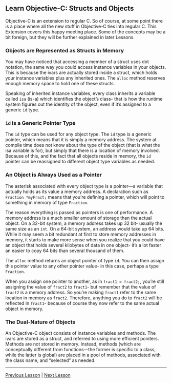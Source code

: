 ## Learn Objective-C: Structs and Objects

Objective-C is an extension to regular C. So of course, at some point there is a place where all the new stuff in Objective-C ties into regular C. This Extension covers this happy meeting place. Some of the concepts may be a bit foreign, but they will be further explained in later Lessons.

### Objects are Represented as Structs in Memory

You may have noticed that accessing a member of a struct uses dot notation, the same way you could access instance variables in your objects. This is because the ivars are actually stored inside a struct, which holds your instance variables plus any inherited ones. The `alloc` method reserves enough memory space to hold one of these structs.

Speaking of inherited instance variables, every class inherits a variable called `isa` (is-a) which identifies the object’s class- that is how the runtime system figures out the identity of the object, even if it’s assigned to a generic `id` type.

### `id` is a Generic Pointer Type

The `id` type can be used for any object type. The `id` type is a generic pointer, which means that it is simply a memory address. The system at compile time does not know about the type of the object (that is what the isa variable is for), but simply that there is a location of memory involved. Because of this, and the fact that all objects reside in memory, the `id` pointer can be reassigned to different object type variables as needed.

### An Object is Always Used as a Pointer

The asterisk associated with every object type is a pointer—a variable that actually holds as its value a memory address. A declaration such as `Fraction *myFract;` means that you’re defining a pointer, which will point to something in memory of type `Fraction`.

The reason everything is passed as pointers is one of performance. A memory address is a much smaller amount of storage than the actual object. On a 32-bit system, a memory address takes up 32 bit- usually the same size as an `int`. On a 64-bit system, an address would take up 64 bits. While it may seem a bit redundant at first to store memory addresses in memory, it starts to make more sense when you realize that you could have an object that holds several kilobytes of data in one object- it’s a lot faster an easier to copy 64 bits than several thousand of them.

The `alloc` method returns an object pointer of type `id`. You can then assign this pointer value to any other pointer value- in this case, perhaps a type `Fraction`.

When you assign one pointer to another, as in `fract1 = fract2;`, you’re still assigning the value of `fract2` to `fract1`- but remember that the value of `fract2` is a memory address. So you’re making `fract1` refer to the same location in memory as `fract2`. Therefore, anything you do to `fract2` will be reflected in `fract1`- because of course they now refer to the same actual object in memory.

### The Dual-Nature of Objects

An Objective-C object consists of instance variables and methods. The ivars are stored as a struct, and referred to using more efficient pointers. Methods are not stored in memory. Instead, methods (which are conceptually different from functions—the former is specific to a class, while the latter is global) are placed in a pool of methods, associated with the class name, and “selected” as needed.

---

[Previous Lesson](81.md) | [Next Lesson](83.md)
